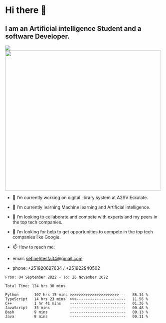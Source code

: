 # Hi there 👋
## I am an Artificial intelligence Student and a software Developer.
<img src = "https://github-readme-stats.vercel.app/api?username=sefinehtesfa34&&show_icons=true&title_color=ffffff&icon_color=bb2acf&text_color=daf7dc&bg_color=151515"/>
<img src="https://wakatime.com/share/@sefinehtesfa34/ae9674e3-b462-4438-9120-52fc3d0ffbbb.png" width ="500" height = "450"/>

- 🔭 I’m currently working on digital library system at A2SV Eskalate.
- 🌱 I’m currently learning Machine learning and Artificial intelligence.
- 👯 I’m looking to collaborate and compete with experts and my peers in the top tech companies.
- 🤔 I’m looking for help to get opportunities to compete in the top tech companies like Google.

- 📫 How to reach me: 
- email: sefinehtesfa34@gmail.com
- phone: +251920627634 / +251922940502
<!--START_SECTION:waka-->

```text
From: 04 September 2022 - To: 26 November 2022

Total Time: 124 hrs 30 mins

Python       107 hrs 15 mins >>>>>>>>>>>>>>>>>>>>>>---   86.14 %
TypeScript   14 hrs 23 mins  >>>----------------------   11.56 %
C++          1 hr 41 mins    -------------------------   01.36 %
JavaScript   35 mins         -------------------------   00.48 %
Bash         9 mins          -------------------------   00.13 %
Java         8 mins          -------------------------   00.11 %
```

<!--END_SECTION:waka-->
